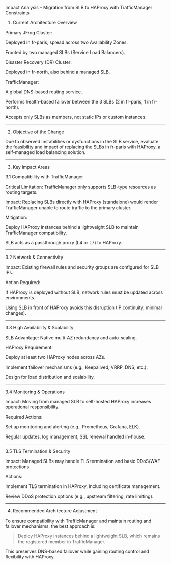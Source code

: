 Impact Analysis – Migration from SLB to HAProxy with TrafficManager Constraints

1. Current Architecture Overview

Primary JFrog Cluster:

Deployed in fr-paris, spread across two Availability Zones.

Fronted by two managed SLBs (Service Load Balancers).


Disaster Recovery (DR) Cluster:

Deployed in fr-north, also behind a managed SLB.


TrafficManager:

A global DNS-based routing service.

Performs health-based failover between the 3 SLBs (2 in fr-paris, 1 in fr-north).

Accepts only SLBs as members, not static IPs or custom instances.




---

2. Objective of the Change

Due to observed instabilities or dysfunctions in the SLB service, evaluate the feasibility and impact of replacing the SLBs in fr-paris with HAProxy, a self-managed load balancing solution.



---

3. Key Impact Areas

3.1 Compatibility with TrafficManager

Critical Limitation: TrafficManager only supports SLB-type resources as routing targets.

Impact: Replacing SLBs directly with HAProxy (standalone) would render TrafficManager unable to route traffic to the primary cluster.

Mitigation:

Deploy HAProxy instances behind a lightweight SLB to maintain TrafficManager compatibility.

SLB acts as a passthrough proxy (L4 or L7) to HAProxy.




---

3.2 Network & Connectivity

Impact: Existing firewall rules and security groups are configured for SLB IPs.

Action Required:

If HAProxy is deployed without SLB, network rules must be updated across environments.

Using SLB in front of HAProxy avoids this disruption (IP continuity, minimal changes).




---

3.3 High Availability & Scalability

SLB Advantage: Native multi-AZ redundancy and auto-scaling.

HAProxy Requirement:

Deploy at least two HAProxy nodes across AZs.

Implement failover mechanisms (e.g., Keepalived, VRRP, DNS, etc.).

Design for load distribution and scalability.




---

3.4 Monitoring & Operations

Impact: Moving from managed SLB to self-hosted HAProxy increases operational responsibility.

Required Actions:

Set up monitoring and alerting (e.g., Prometheus, Grafana, ELK).

Regular updates, log management, SSL renewal handled in-house.




---

3.5 TLS Termination & Security

Impact: Managed SLBs may handle TLS termination and basic DDoS/WAF protections.

Actions:

Implement TLS termination in HAProxy, including certificate management.

Review DDoS protection options (e.g., upstream filtering, rate limiting).




---

4. Recommended Architecture Adjustment

To ensure compatibility with TrafficManager and maintain routing and failover mechanisms, the best approach is:

> Deploy HAProxy instances behind a lightweight SLB, which remains the registered member in TrafficManager.



This preserves DNS-based failover while gaining routing control and flexibility with HAProxy.
